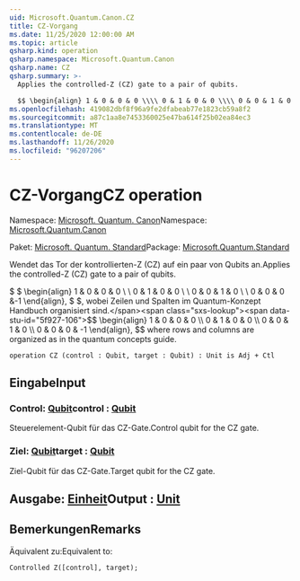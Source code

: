 ```yaml
---
uid: Microsoft.Quantum.Canon.CZ
title: CZ-Vorgang
ms.date: 11/25/2020 12:00:00 AM
ms.topic: article
qsharp.kind: operation
qsharp.namespace: Microsoft.Quantum.Canon
qsharp.name: CZ
qsharp.summary: >-
  Applies the controlled-Z (CZ) gate to a pair of qubits.

  $$ \begin{align} 1 & 0 & 0 & 0 \\\\ 0 & 1 & 0 & 0 \\\\ 0 & 0 & 1 & 0 \\\\ 0 & 0 & 0 & -1 \end{align}, $$ where rows and columns are organized as in the quantum concepts guide.
ms.openlocfilehash: 419082dbf8f96a9fe2dfabeab77e1823cb59a8f2
ms.sourcegitcommit: a87c1aa8e7453360025e47ba614f25b02ea84ec3
ms.translationtype: MT
ms.contentlocale: de-DE
ms.lasthandoff: 11/26/2020
ms.locfileid: "96207206"
---
```

# <a name="cz-operation"></a><span data-ttu-id="5f927-102">CZ-Vorgang</span><span class="sxs-lookup"><span data-stu-id="5f927-102">CZ operation</span></span>

<span data-ttu-id="5f927-103">Namespace: [Microsoft. Quantum. Canon](xref:Microsoft.Quantum.Canon)</span><span class="sxs-lookup"><span data-stu-id="5f927-103">Namespace: [Microsoft.Quantum.Canon](xref:Microsoft.Quantum.Canon)</span></span>

<span data-ttu-id="5f927-104">Paket: [Microsoft. Quantum. Standard](https://nuget.org/packages/Microsoft.Quantum.Standard)</span><span class="sxs-lookup"><span data-stu-id="5f927-104">Package: [Microsoft.Quantum.Standard](https://nuget.org/packages/Microsoft.Quantum.Standard)</span></span>


<span data-ttu-id="5f927-105">Wendet das Tor der kontrollierten-Z (CZ) auf ein paar von Qubits an.</span><span class="sxs-lookup"><span data-stu-id="5f927-105">Applies the controlled-Z (CZ) gate to a pair of qubits.</span></span>

<span data-ttu-id="5f927-106">$ $ \begin{align} 1 & 0 & 0 & 0 \\ \\ 0 & 1 & 0 & 0 \\ \\ 0 & 0 & 1 & 0 \\ \\ 0 & 0 & 0 &-1 \end{align}, $ $, wobei Zeilen und Spalten im Quantum-Konzept Handbuch organisiert sind.</span><span class="sxs-lookup"><span data-stu-id="5f927-106">$$ \begin{align} 1 & 0 & 0 & 0 \\\\ 0 & 1 & 0 & 0 \\\\ 0 & 0 & 1 & 0 \\\\ 0 & 0 & 0 & -1 \end{align}, $$ where rows and columns are organized as in the quantum concepts guide.</span></span>

```qsharp
operation CZ (control : Qubit, target : Qubit) : Unit is Adj + Ctl
```


## <a name="input"></a><span data-ttu-id="5f927-107">Eingabe</span><span class="sxs-lookup"><span data-stu-id="5f927-107">Input</span></span>

### <a name="control--qubit"></a><span data-ttu-id="5f927-108">Control: [Qubit](xref:microsoft.quantum.lang-ref.qubit)</span><span class="sxs-lookup"><span data-stu-id="5f927-108">control : [Qubit](xref:microsoft.quantum.lang-ref.qubit)</span></span>

<span data-ttu-id="5f927-109">Steuerelement-Qubit für das CZ-Gate.</span><span class="sxs-lookup"><span data-stu-id="5f927-109">Control qubit for the CZ gate.</span></span>


### <a name="target--qubit"></a><span data-ttu-id="5f927-110">Ziel: [Qubit](xref:microsoft.quantum.lang-ref.qubit)</span><span class="sxs-lookup"><span data-stu-id="5f927-110">target : [Qubit](xref:microsoft.quantum.lang-ref.qubit)</span></span>

<span data-ttu-id="5f927-111">Ziel-Qubit für das CZ-Gate.</span><span class="sxs-lookup"><span data-stu-id="5f927-111">Target qubit for the CZ gate.</span></span>



## <a name="output--unit"></a><span data-ttu-id="5f927-112">Ausgabe: [Einheit](xref:microsoft.quantum.lang-ref.unit)</span><span class="sxs-lookup"><span data-stu-id="5f927-112">Output : [Unit](xref:microsoft.quantum.lang-ref.unit)</span></span>



## <a name="remarks"></a><span data-ttu-id="5f927-113">Bemerkungen</span><span class="sxs-lookup"><span data-stu-id="5f927-113">Remarks</span></span>

<span data-ttu-id="5f927-114">Äquivalent zu:</span><span class="sxs-lookup"><span data-stu-id="5f927-114">Equivalent to:</span></span>

```qsharp
Controlled Z([control], target);
```